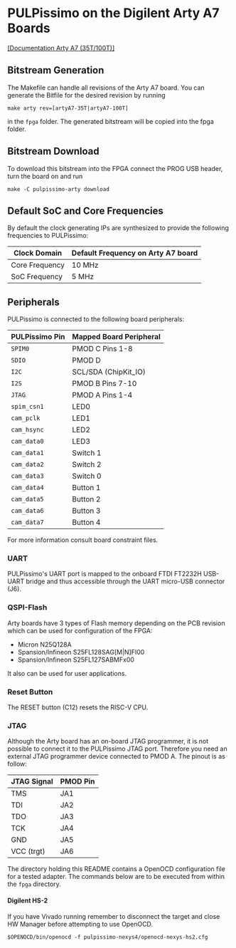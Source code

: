 # PULPissimo on the Digilent Arty A7 Boards
[\[Documentation Arty A7 (35T/100T)\]](https://digilent.com/reference/programmable-logic/arty-a7/reference-manual)

## Bitstream Generation
The Makefile can handle all revisions of the Arty A7 board. You can generate the Bitfile for the desired revision by running
```Shell
make arty rev=[artyA7-35T|artyA7-100T]
```
in the `fpga` folder. The generated bitstream will be copied into the fpga folder.

## Bitstream Download
To download this bitstream into the FPGA connect the PROG USB header, turn the board on and run
```Shell
make -C pulpissimo-arty download
```

## Default SoC and Core Frequencies

By default the clock generating IPs are synthesized to provide the following frequencies to PULPissimo:

| Clock Domain   | Default Frequency on Arty A7 board |
|----------------|------------------------------------|
| Core Frequency | 10 MHz                             |
| SoC Frequency  | 5 MHz                              |


## Peripherals
PULPissimo is connected to the following board peripherals:


| PULPissimo Pin | Mapped Board Peripheral |
|----------------|-------------------------|
| `SPIM0`        | PMOD C Pins 1-8         |
| `SDIO`         | PMOD D                  |
| `I2C`          | SCL/SDA (ChipKit_IO)    |
| `I2S`          | PMOD B Pins 7-10        |
| `JTAG`         | PMOD A Pins 1-4         |
| `spim_csn1`    | LED0                    |
| `cam_pclk`     | LED1                    |
| `cam_hsync`    | LED2                    |
| `cam_data0`    | LED3                    |
| `cam_data1`    | Switch 1                |
| `cam_data2`    | Switch 2                |
| `cam_data3`    | Switch 0                |
| `cam_data4`    | Button 1                |
| `cam_data5`    | Button 2                |
| `cam_data6`    | Button 3                |
| `cam_data7`    | Button 4                |

For more information consult board constraint files.

### UART
PULPissimo's UART port is mapped to the onboard FTDI FT2232H USB-UART bridge and thus accessible through the UART micro-USB connector (J6).

### QSPI-Flash
Arty boards have 3 types of Flash memory depending on the PCB revision which can be used for configuration of the FPGA:
- Micron N25Q128A
- Spansion/Infineon S25FL128SAG[M|N]FI00
- Spansion/Infineon S25FL127SABMFx00

It also can be used for user applications. 

### Reset Button
The RESET button (C12) resets the RISC-V CPU.

### JTAG
Although the Arty board has an on-board JTAG programmer, it is not possible to connect it to the PULPissimo JTAG port.
Therefore you need an external JTAG programmer device connected to PMOD A. The pinout is as follow:

| JTAG Signal | PMOD Pin |
|-------------|----------|
| TMS         | JA1      |
| TDI         | JA2      |
| TDO         | JA3      |
| TCK         | JA4      |
| GND         | JA5      |
| VCC (trgt)  | JA6      |

The directory holding this README contains a OpenOCD configuration file for a tested adapter.
The commands below are to be executed from within the `fpga` directory.

#### Digilent HS-2

If you have Vivado running remember to disconnect the target and close HW Manager before attempting to use OpenOCD.


```Shell
$OPENOCD/bin/openocd -f pulpissimo-nexys4/openocd-nexys-hs2.cfg
```

